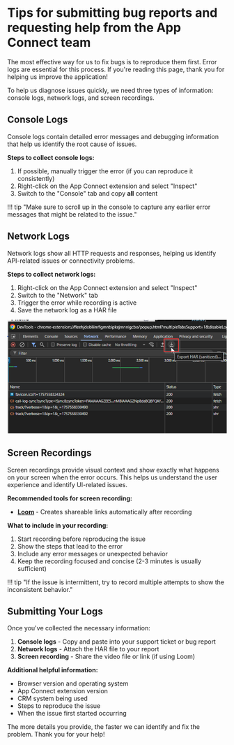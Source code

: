 # Tips for submitting bug reports and requesting help from the App Connect team

The most effective way for us to fix bugs is to reproduce them first. Error logs are essential for this process. If you're reading this page, thank you for helping us improve the application!

To help us diagnose issues quickly, we need three types of information: console logs, network logs, and screen recordings.

## Console Logs

Console logs contain detailed error messages and debugging information that help us identify the root cause of issues.

**Steps to collect console logs:**

1. If possible, manually trigger the error (if you can reproduce it consistently)
2. Right-click on the App Connect extension and select "Inspect"
3. Switch to the "Console" tab and copy **all** content

!!! tip "Make sure to scroll up in the console to capture any earlier error messages that might be related to the issue."

## Network Logs

Network logs show all HTTP requests and responses, helping us identify API-related issues or connectivity problems.

**Steps to collect network logs:**

1. Right-click on the App Connect extension and select "Inspect"
2. Switch to the "Network" tab
3. Trigger the error while recording is active
4. Save the network log as a HAR file

![Save HAR File](img/save-har-file.png)

## Screen Recordings

Screen recordings provide visual context and show exactly what happens on your screen when the error occurs. This helps us understand the user experience and identify UI-related issues.

**Recommended tools for screen recording:**

- **[Loom](https://chromewebstore.google.com/detail/loom-%E2%80%93-screen-recorder-sc/liecbddmkiiihnedobmlmillhodjkdmb)** - Creates shareable links automatically after recording

**What to include in your recording:**

1. Start recording before reproducing the issue
2. Show the steps that lead to the error
3. Include any error messages or unexpected behavior
4. Keep the recording focused and concise (2-3 minutes is usually sufficient)

!!! tip "If the issue is intermittent, try to record multiple attempts to show the inconsistent behavior."

## Submitting Your Logs

Once you've collected the necessary information:

1. **Console logs** - Copy and paste into your support ticket or bug report
2. **Network logs** - Attach the HAR file to your report
3. **Screen recording** - Share the video file or link (if using Loom)

**Additional helpful information:**

- Browser version and operating system
- App Connect extension version
- CRM system being used
- Steps to reproduce the issue
- When the issue first started occurring

The more details you provide, the faster we can identify and fix the problem. Thank you for your help!
